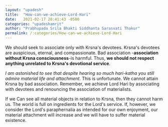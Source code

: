 ```yaml
---
layout: "upadesh"
title:  "How-can-we-achieve-Lord-Hari"
date:   2021-02-17 20:41:43 -0500
categories: "upadeshamrit"
author: "Prabhupada Srila Bhakti Siddhanta Sarasvati Thakur"
permalink: /:categories/How-can-we-achieve-Lord-Hari
---
```




We should seek to associate only with Krsna's devotees. Krsna's devotees are auspicious, eternal, and compassionate. Bad association -**association without Krsna consciousness**-is harmful. Thus, **we should not respect anything unrelated to Krsna's devotional service**.

*I am astonished to see that despite hearing so much hari-katha you still admire material life and attachment*. This is unfortunate. We cannot attain Krsna by bad association. Remember, we achieve Lord Hari by associating with devotees and renouncing the association of materialists.

If we Can see all material objects in relation to Krsna, then they cannot harm us. The world is full on ingredients for the Lord's service. If, however, we consider the Lord's paraphernalia as intended for our own enjoyment, our material attachment will increase and we will have to suffer material existence.